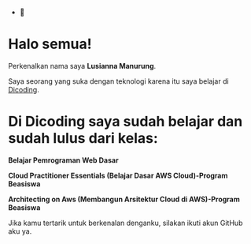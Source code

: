 - 👋 
# Halo semua! 

Perkenalkan nama saya **Lusianna Manurung**.

Saya seorang yang suka dengan teknologi karena itu saya belajar di [Dicoding](https://www.dicoding.com/).

Di Dicoding saya sudah belajar dan sudah lulus dari kelas:
==
**Belajar Pemrograman Web Dasar**  

**Cloud Practitioner Essentials (Belajar Dasar AWS Cloud)-Program Beasiswa**

**Architecting on Aws (Membangun Arsitektur Cloud di AWS)-Program Beasiswa**

Jika kamu tertarik untuk berkenalan denganku, silakan ikuti akun GitHub aku ya.

<!---
greth7580/greth7580 is a ✨ special ✨ repository because its `README.md` (this file) appears on your GitHub profile.
You can click the Preview link to take a look at your changes.
--->
